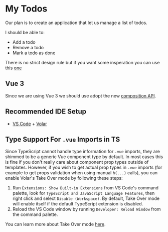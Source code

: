 # My Todos

Our plan is to create an application that let us manage a list of todos.

I should be able to:

- Add a todo
- Remove a todo
- Mark a todo as done

There is no strict design rule but if you want some insperation you can use this [one](https://share.cleanshot.com/hXN5N6)

## Vue 3

Since we are using Vue 3 we should use adopt the new [composition API](https://vuejs.org/guide/extras/composition-api-faq.html).

## Recommended IDE Setup

- [VS Code](https://code.visualstudio.com/) + [Volar](https://marketplace.visualstudio.com/items?itemName=Vue.volar)

## Type Support For `.vue` Imports in TS

Since TypeScript cannot handle type information for `.vue` imports, they are shimmed to be a generic Vue component type by default. In most cases this is fine if you don't really care about component prop types outside of templates. However, if you wish to get actual prop types in `.vue` imports (for example to get props validation when using manual `h(...)` calls), you can enable Volar's Take Over mode by following these steps:

1. Run `Extensions: Show Built-in Extensions` from VS Code's command palette, look for `TypeScript and JavaScript Language Features`, then right click and select `Disable (Workspace)`. By default, Take Over mode will enable itself if the default TypeScript extension is disabled.
2. Reload the VS Code window by running `Developer: Reload Window` from the command palette.

You can learn more about Take Over mode [here](https://github.com/johnsoncodehk/volar/discussions/471).
